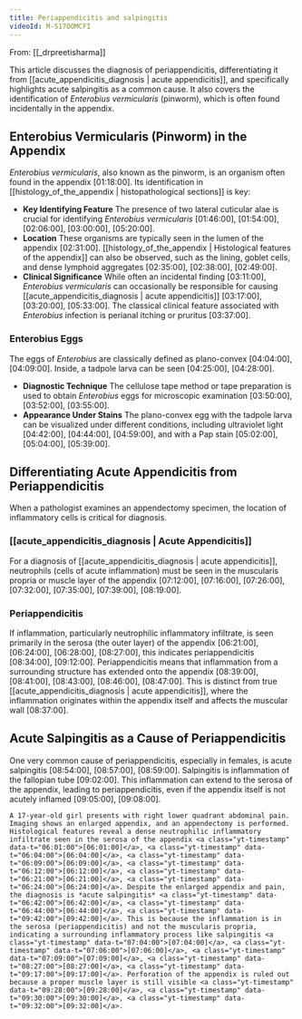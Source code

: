 ```yaml
---
title: Periappendicitis and salpingitis
videoId: M-S17OOMCFI
---
```


From: [[_drpreetisharma]] <br/> 

This article discusses the diagnosis of periappendicitis, differentiating it from [[acute_appendicitis_diagnosis | acute appendicitis]], and specifically highlights acute salpingitis as a common cause. It also covers the identification of *Enterobius vermicularis* (pinworm), which is often found incidentally in the appendix.

## Enterobius Vermicularis (Pinworm) in the Appendix

*Enterobius vermicularis*, also known as the pinworm, is an organism often found in the appendix <a class="yt-timestamp" data-t="01:18:00">[01:18:00]</a>. Its identification in [[histology_of_the_appendix | histopathological sections]] is key:
*   **Key Identifying Feature** The presence of two lateral cuticular alae is crucial for identifying *Enterobius vermicularis* <a class="yt-timestamp" data-t="01:46:00">[01:46:00]</a>, <a class="yt-timestamp" data-t="01:54:00">[01:54:00]</a>, <a class="yt-timestamp" data-t="02:06:00">[02:06:00]</a>, <a class="yt-timestamp" data-t="03:00:00">[03:00:00]</a>, <a class="yt-timestamp" data-t="05:20:00">[05:20:00]</a>.
*   **Location** These organisms are typically seen in the lumen of the appendix <a class="yt-timestamp" data-t="02:31:00">[02:31:00]</a>. [[histology_of_the_appendix | Histological features of the appendix]] can also be observed, such as the lining, goblet cells, and dense lymphoid aggregates <a class="yt-timestamp" data-t="02:35:00">[02:35:00]</a>, <a class="yt-timestamp" data-t="02:38:00">[02:38:00]</a>, <a class="yt-timestamp" data-t="02:49:00">[02:49:00]</a>.
*   **Clinical Significance** While often an incidental finding <a class="yt-timestamp" data-t="03:11:00">[03:11:00]</a>, *Enterobius vermicularis* can occasionally be responsible for causing [[acute_appendicitis_diagnosis | acute appendicitis]] <a class="yt-timestamp" data-t="03:17:00">[03:17:00]</a>, <a class="yt-timestamp" data-t="03:20:00">[03:20:00]</a>, <a class="yt-timestamp" data-t="05:33:00">[05:33:00]</a>. The classical clinical feature associated with *Enterobius* infection is perianal itching or pruritus <a class="yt-timestamp" data-t="03:37:00">[03:37:00]</a>.

### Enterobius Eggs
The eggs of *Enterobius* are classically defined as plano-convex <a class="yt-timestamp" data-t="04:04:00">[04:04:00]</a>, <a class="yt-timestamp" data-t="04:09:00">[04:09:00]</a>. Inside, a tadpole larva can be seen <a class="yt-timestamp" data-t="04:25:00">[04:25:00]</a>, <a class="yt-timestamp" data-t="04:28:00">[04:28:00]</a>.
*   **Diagnostic Technique** The cellulose tape method or tape preparation is used to obtain *Enterobius* eggs for microscopic examination <a class="yt-timestamp" data-t="03:50:00">[03:50:00]</a>, <a class="yt-timestamp" data-t="03:52:00">[03:52:00]</a>, <a class="yt-timestamp" data-t="03:55:00">[03:55:00]</a>.
*   **Appearance Under Stains** The plano-convex egg with the tadpole larva can be visualized under different conditions, including ultraviolet light <a class="yt-timestamp" data-t="04:42:00">[04:42:00]</a>, <a class="yt-timestamp" data-t="04:44:00">[04:44:00]</a>, <a class="yt-timestamp" data-t="04:59:00">[04:59:00]</a>, and with a Pap stain <a class="yt-timestamp" data-t="05:02:00">[05:02:00]</a>, <a class="yt-timestamp" data-t="05:04:00">[05:04:00]</a>, <a class="yt-timestamp" data-t="05:39:00">[05:39:00]</a>.

## Differentiating Acute Appendicitis from Periappendicitis

When a pathologist examines an appendectomy specimen, the location of inflammatory cells is critical for diagnosis.

### [[acute_appendicitis_diagnosis | Acute Appendicitis]]
For a diagnosis of [[acute_appendicitis_diagnosis | acute appendicitis]], neutrophils (cells of acute inflammation) must be seen in the muscularis propria or muscle layer of the appendix <a class="yt-timestamp" data-t="07:12:00">[07:12:00]</a>, <a class="yt-timestamp" data-t="07:16:00">[07:16:00]</a>, <a class="yt-timestamp" data-t="07:26:00">[07:26:00]</a>, <a class="yt-timestamp" data-t="07:32:00">[07:32:00]</a>, <a class="yt-timestamp" data-t="07:35:00">[07:35:00]</a>, <a class="yt-timestamp" data-t="07:39:00">[07:39:00]</a>, <a class="yt-timestamp" data-t="08:19:00">[08:19:00]</a>.

### Periappendicitis
If inflammation, particularly neutrophilic inflammatory infiltrate, is seen primarily in the serosa (the outer layer) of the appendix <a class="yt-timestamp" data-t="06:21:00">[06:21:00]</a>, <a class="yt-timestamp" data-t="06:24:00">[06:24:00]</a>, <a class="yt-timestamp" data-t="06:28:00">[06:28:00]</a>, <a class="yt-timestamp" data-t="08:27:00">[08:27:00]</a>, this indicates periappendicitis <a class="yt-timestamp" data-t="08:34:00">[08:34:00]</a>, <a class="yt-timestamp" data-t="09:12:00">[09:12:00]</a>. Periappendicitis means that inflammation from a surrounding structure has extended onto the appendix <a class="yt-timestamp" data-t="08:39:00">[08:39:00]</a>, <a class="yt-timestamp" data-t="08:41:00">[08:41:00]</a>, <a class="yt-timestamp" data-t="08:43:00">[08:43:00]</a>, <a class="yt-timestamp" data-t="08:46:00">[08:46:00]</a>, <a class="yt-timestamp" data-t="08:47:00">[08:47:00]</a>. This is distinct from true [[acute_appendicitis_diagnosis | acute appendicitis]], where the inflammation originates within the appendix itself and affects the muscular wall <a class="yt-timestamp" data-t="08:37:00">[08:37:00]</a>.

## Acute Salpingitis as a Cause of Periappendicitis

One very common cause of periappendicitis, especially in females, is acute salpingitis <a class="yt-timestamp" data-t="08:54:00">[08:54:00]</a>, <a class="yt-timestamp" data-t="08:57:00">[08:57:00]</a>, <a class="yt-timestamp" data-t="08:59:00">[08:59:00]</a>. Salpingitis is inflammation of the fallopian tube <a class="yt-timestamp" data-t="09:02:00">[09:02:00]</a>. This inflammation can extend to the serosa of the appendix, leading to periappendicitis, even if the appendix itself is not acutely inflamed <a class="yt-timestamp" data-t="09:05:00">[09:05:00]</a>, <a class="yt-timestamp" data-t="09:08:00">[09:08:00]</a>.

```ad-example
A 17-year-old girl presents with right lower quadrant abdominal pain. Imaging shows an enlarged appendix, and an appendectomy is performed. Histological features reveal a dense neutrophilic inflammatory infiltrate seen in the serosa of the appendix <a class="yt-timestamp" data-t="06:01:00">[06:01:00]</a>, <a class="yt-timestamp" data-t="06:04:00">[06:04:00]</a>, <a class="yt-timestamp" data-t="06:09:00">[06:09:00]</a>, <a class="yt-timestamp" data-t="06:12:00">[06:12:00]</a>, <a class="yt-timestamp" data-t="06:21:00">[06:21:00]</a>, <a class="yt-timestamp" data-t="06:24:00">[06:24:00]</a>. Despite the enlarged appendix and pain, the diagnosis is *acute salpingitis* <a class="yt-timestamp" data-t="06:42:00">[06:42:00]</a>, <a class="yt-timestamp" data-t="06:44:00">[06:44:00]</a>, <a class="yt-timestamp" data-t="09:42:00">[09:42:00]</a>. This is because the inflammation is in the serosa (periappendicitis) and not the muscularis propria, indicating a surrounding inflammatory process like salpingitis <a class="yt-timestamp" data-t="07:04:00">[07:04:00]</a>, <a class="yt-timestamp" data-t="07:06:00">[07:06:00]</a>, <a class="yt-timestamp" data-t="07:09:00">[07:09:00]</a>, <a class="yt-timestamp" data-t="08:27:00">[08:27:00]</a>, <a class="yt-timestamp" data-t="09:17:00">[09:17:00]</a>. Perforation of the appendix is ruled out because a proper muscle layer is still visible <a class="yt-timestamp" data-t="09:28:00">[09:28:00]</a>, <a class="yt-timestamp" data-t="09:30:00">[09:30:00]</a>, <a class="yt-timestamp" data-t="09:32:00">[09:32:00]</a>.
```
